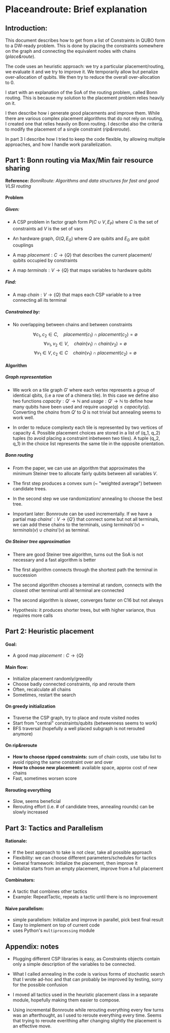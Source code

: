 
# Placeandroute: Brief explanation

## Introduction:

This document describes how to get from a list of Constraints in QUBO form
to a DW-ready problem. This is done by placing the constraints somewhere on the
graph and connecting the equivalent nodes with chains (_place&route_).

The code uses an heuristic approach: we try a particular placement/routing, we
evaluate it and we try to improve it. We temporarily allow but penalize
over-allocation of qubits. We then try to reduce the overall over-allocation to
0.

I start with an explanation of the SoA of the routing problem, called Bonn
routing. This is because my solution to the placement problem relies heavily on
it.

I then describe how i generate good placements and improve them. While there are
various complex placement algorithms that do not rely on routing, I created one
that relies heavily on Bonn routing. I describe also the criteria to modify the 
placement of a single constraint (_rip&reroute_).

In part 3 I describe how I tried to keep the code flexible, by allowing multiple
approaches, and how I handle work parallelization. 

## Part 1: Bonn routing via Max/Min fair resource sharing
**Reference:** _BonnRoute: Algorithms and data structures for fast and good VLSI routing_

#### Problem
##### Given:
- A CSP problem in factor graph form $P(C \cup V, E_P)$ where $C$ is the set of
constraints ad $V$ is the set of vars

- An hardware graph, $G(Q,E_G)$ where $Q$ are qubits and $E_G$ are qubit 
couplings

- A map $placement : C \rightarrow \{Q\}$ that describes the current placement/ 
qubits occupied by constraints

- A map $terminals : V \rightarrow \{Q\}$ that maps variables to hardware qubits


##### Find:
- A map $chain : V \rightarrow \{Q\}$ that maps each CSP variable to a tree
connecting all its terminal

##### Constrained by:
- No overlapping between chains and between constraints

$$\forall c_1,c_2 \in C,\quad placement(c_1) \cap  placement(c_2) = \emptyset$$
$$\forall v_1,v_2 \in V,\quad chain(v_1) \cap  chain(v_2) = \emptyset$$
$$\forall v_1 \in V,c_2 \in C\quad chain(v_1) \cap  placement(c_2) = \emptyset$$

#### Algorithm

##### Graph representation
- We work on a tile graph $G'$ where each vertex represents a group
of identical qbits, (i.e a row of a chimera tile). In this case we define also
two functions $capacity: Q' \rightarrow \mathbb{N}$ and 
$usage: Q' \rightarrow \mathbb{N}$ to define how many qubits have been used and
require $usage(q) \le capacity(q)$. Converting the $chains$ from $Q'$ to $Q$ is 
not trivial but annealing seems to work well. 

- In order to reduce complexty  each tile is represented by two vertices of capacity 4.
Possible placement choices are stored in a list of (q_1, q_2) tuples (to avoid
placing a constraint inbetween two tiles). A tuple (q_2, q_1) in the choice
list represents the same tile in the opposite orientation.


##### Bonn routing
- From the paper, we can use an algorithm that approximates the minimum Steiner
tree to allocate fairly qubits between all variables $V$.

- The first step produces a convex sum (~ "weighted average") between candidate
  trees.

- In the second step we use randomization/ annealing to choose the best tree.

- Important later: Bonnroute can be used incrementally. If we have a partial map
$chains' : V \rightarrow \{Q'\}$ that connect some but not all terminals, we can
add these chains to the terminals, using 
$terminals'(v) = terminals(v) \cup chains'(v)$ as terminal.

##### On Steiner tree approximation

- There are good Steiner tree algorithm, turns out the SoA is not necessary and 
a fast algorithm is better

- The first algorithm connects through the shortest path the terminal in 
succession

- The second algorithm chooses a terminal at random, connects with the closest 
other terminal until all terminal are connected

- The second algorithm is slower, converges faster on C16 but not always

- Hypothesis: it produces shorter trees, but with higher variance, thus requires
 more calls

## Part 2: Heuristic placement
#### Goal:
- A good map $placement : C \rightarrow \{Q\}$ 

#### Main flow:
- Initialize placement randomly/greedily
- Choose badly connected constraints, rip and reroute them
- Often, recalculate all chains
- Sometimes, restart the search

#### On greedy initialization
- Traverse the CSP graph, try to place and route visited nodes
- Start from "central" constraints/qubits (betweenness seems to work)
- BFS traversal (hopefully a well placed subgraph is not rerouted anymore)

#### On rip&reroute
- **How to choose ripped constraints:** sum of chain costs, use tabu list to avoid
ripping the same constraint over and over
- **How to choose new placement:** available space, approx cost of new chains
- Fast, sometimes worsen score

#### Rerouting everything
- Slow, seems beneficial
- Rerouting effort (i.e. # of candidate trees, annealing rounds) can be slowly 
increased


## Part 3: Tactics and Parallelism

#### Rationale:

- If the best approach to take is not clear, take all possible approach
- Flexibility: we can choose different parameters/schedules for tactics
- General framework: Initialize the placement, then improve it
- Initialize starts from an empty placement, improve from a full placement

#### Combinators:
- A tactic that combines other tactics
- Example: RepeatTactic, repeats a tactic until there is no improvement


#### Naive parallelism:

- simple parallelism: Initialize and improve in parallel, pick best final result
- Easy to implement on top of current code
- uses Python's `multiprocessing` module

## Appendix: notes


- Plugging different CSP libraries is easy, as Constraints objects contain only a
simple description of the variables to be connected.

- What I called annealing in the code is various forms of stochastic search
that I wrote ad-hoc and that can probably be improved by testing, sorry for the
possible confusion

- I moved all tactics used in the heuristic placement class in a separate
module, hopefully making them easier to compose.

- Using incremental Bonnroute while rerouting everything every few turns was an
afterthought, as I used to reroute everything every time. Seems that trying to
reroute everithing after changing slightly the placement is an effective move.